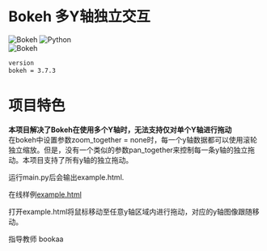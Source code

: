 # Bokeh 多Y轴独立交互
![Bokeh](https://static.bokeh.org/logos/logotype.svg) 
![Python](https://img.shields.io/badge/Python-3.13.5-blue.svg)  
![Bokeh](https://img.shields.io/badge/Bokeh-3.7.3-orange.svg) 
```bash
version
bokeh = 3.7.3
```
# 项目特色  
**本项目解决了Bokeh在使用多个Y轴时，无法支持仅对单个Y轴进行拖动**  
在bokeh中设置参数zoom_together = none时，每一个y轴数据都可以使用滚轮独立缩放。但是，没有一个类似的参数pan_together来控制每一条y轴的独立拖动。本项目支持了所有y轴的独立拖动。  
   
运行main.py后会输出example.html.   
   
在线样例[example.html](https://chenlingyu59-jpg.github.io/bokeh_Independent_axis_panning/example.html)  
   
打开example.html将鼠标移动至任意y轴区域内进行拖动，对应的y轴图像跟随移动。  

指导教师 bookaa








